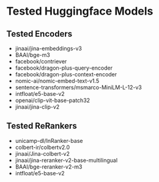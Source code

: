 # Tested Huggingface Models

## Tested Encoders
- jinaai/jina-embeddings-v3
- BAAI/bge-m3
- facebook/contriever
- facebook/dragon-plus-query-encoder
- facebook/dragon-plus-context-encoder
- nomic-ai/nomic-embed-text-v1.5
- sentence-transformers/msmarco-MiniLM-L-12-v3
- intfloat/e5-base-v2
- openai/clip-vit-base-patch32
- jinaai/jina-clip-v2

## Tested ReRankers
- unicamp-dl/InRanker-base
- colbert-ir/colbertv2.0
- jinaai/Jina-colbert-v2
- jinaai/jina-reranker-v2-base-multilingual
- BAAI/bge-reranker-v2-m3
- intfloat/e5-base-v2